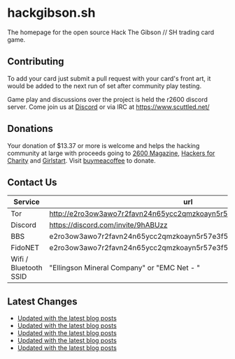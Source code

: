 # hackgibson.sh
The homepage for the open source Hack The Gibson // SH trading card game.


## Contributing

To add your card just submit a pull request with your card's front art, it would be added to the next run of set after community play testing.

Game play and discussions over the project is held the r2600 discord server. Come join us at [Discord](https://discord.com/invite/9hABUzz) or via IRC at https://www.scuttled.net/


## Donations

Your donation of $13.37 or more is welcome and helps the hacking community at large with proceeds going to [2600 Magazine](https://2600.com/), [Hackers for Charity](https://hackersforcharity.org) and [Girlstart](https://girlstart.org).  Visit [buymeacoffee](https://www.buymeacoffee.com/hackgibson.sh) to donate.


## Contact Us

Service | url
-|-
Tor | http://e2ro3ow3awo7r2favn24n65ycc2qmzkoayn5r57e3f56nvjwdcgg32ad.onion
Discord | https://discord.com/invite/9hABUzz
BBS | e2ro3ow3awo7r2favn24n65ycc2qmzkoayn5r57e3f56nvjwdcgg32ad.onion:23
FidoNET | e2ro3ow3awo7r2favn24n65ycc2qmzkoayn5r57e3f56nvjwdcgg32ad.onion:24554
Wifi / Bluetooth SSID | "Ellingson Mineral Company" or "EMC Net - <fidonet address>"

## Latest Changes
<!-- BLOG-POST-LIST:START -->
- [Updated with the latest blog posts](https://github.com/DFW2600/hackgibson.sh/commit/e575ff3813be8dc1ea3bd3c3ad2e329ec92d7b53)
- [Updated with the latest blog posts](https://github.com/DFW2600/hackgibson.sh/commit/64608a076eca63310e6294e072e3fbcce23f3a06)
- [Updated with the latest blog posts](https://github.com/DFW2600/hackgibson.sh/commit/3eb1884ce3b00e89e1c351d24991719b64326adb)
- [Updated with the latest blog posts](https://github.com/DFW2600/hackgibson.sh/commit/6a8070ea9e91f73ec71c48181f7f1bbf6b713157)
- [Updated with the latest blog posts](https://github.com/DFW2600/hackgibson.sh/commit/c67462aea54bebf8e27e195fc42c43618e0838cb)
<!-- BLOG-POST-LIST:END -->
